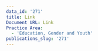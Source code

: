 ```yaml
---
data_id: '271'
title: Link
Document URL: Link
Practice Area:
  - 'Education, Gender and Youth'
publications_slug: '271'
---
```

